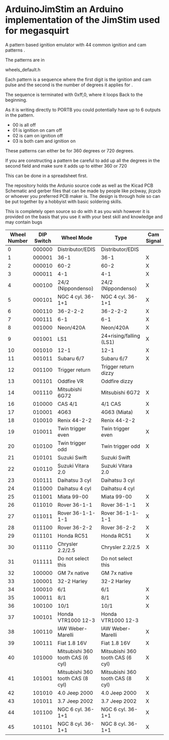# ArduinoJimStim an Arduino implementation of the JimStim used for megasquirt

A pattern based ignition emulator with 44 common ignition and cam patterns . 

The patterns are in 

wheels_default.h 

Each pattern is a sequence where the first digit is the ignition and cam pulse and the second is the number of degrees it applies for .

The sequence is terminated with 0xff,0, where it loops Back to the beginning.

As it is writing directly to PORTB you could potentially have up to 6 outputs in the pattern.

- 00 is all off
- 01 is ignition on cam off
- 02 is cam on ignition off
- 03 is both cam and ignition on

These patterns can either be for 360 degrees or 720 degrees.

If you are constructing a pattern be careful to add up all the degrees in the second field and make sure it adds up to either 360 or 720

This can be done in a spreadsheet first.

The repository holds the Ardunio source code as well as the Kicad PCB Schematic and gerber files that can be made by people like pcbway, jlcpcb or whoever you preferred PCB maker is. The design is through hole so can be put together by a hobbyist with basic soldering skills.

This is completely open source so do with it as you wish however it is provided on the basis that you use it with your best skill and knowledge and may contain bugs

Wheel Number|DIP Switch  |Wheel Mode                       |Type              |Cam Signal
------------|------------|---------------------------------|------------------|----------  
0           |000000      |Distributor/EDIS|Distributor/EDIS|                  |
1           |000001      |36-1                             |36-1              |X
2           |000010      |60-2                             |60-2              |X
3           |000011      |4-1                              |4-1               |X
4           |000100      |24/2 (Nippondenso)               |24/2 (Nippondenso)|X
5           |000101      |NGC 4 cyl. 36-1+1                |NGC 4 cyl. 36-1+1 |X
6|000110|36-2-2-2|36-2-2-2|X
7|000111|6-1|6-1|X
8|001000|Neon/420A|Neon/420A|X
9|001001|LS1|24+rising/falling (LS1)|X
10|001010|12-1|12-1|X
11|001011|Subaru 6/7|Subaru 6/7|X
12|001100|Trigger return|Trigger return dizzy|
13|001101|Oddfire VR|Oddfire dizzy|
14|001110|Mitsubishi 6G72|Mitsubishi 6G72|X
16|010000|CAS 4/1|4/1 CAS|X
17|010001|4G63|4G63 (Miata)|X
18|010010|Renix 44-2-2|Renix 44-2-2|
19|010011|Twin trigger even|Twin trigger even|X
20|010100|Twin trigger odd|Twin trigger odd|X
21|010101|Suzuki Swift|Suzuki Swift|
22|010110|Suzuki Vitara 2.0|Suzuki Vitara 2.0|
23|010111|Daihatsu 3 cyl|Daihatsu 3 cyl|
24|011000|Daihatsu 4 cyl|Daihatsu 4 cyl|
25|011001|Miata 99-00|Miata 99-00|X
26|011010|Rover 36-1-1|Rover 36-1-1|X
27|011011|Rover 36-1-1-1-1|Rover 36-1-1-1-1|X
28|011100|Rover 36-2-2|Rover 36-2-2|X
29|011101|Honda RC51|Honda RC51|X
30|011110|Chrysler 2.2/2.5|Chrysler 2.2/2.5|X
31|011111|Do not select this|Do not select this|
32|100000|GM 7x native|GM 7x native|
33|100001|32-2 Harley|32-2 Harley|
34|100010|6/1|6/1|X
35|100011|8/1|8/1|X
36|100100|10/1|10/1|X
37|100101|Honda VTR1000 12-3|Honda VTR1000 12-3|
38|100110|IAW Weber-Marelli|IAW Weber-Marelli|X
39|100111|Fiat 1.8 16V|Fiat 1.8 16V|X
40|101000|Mitsubishi 360 tooth CAS (6 cyl)|Mitsubishi 360 tooth CAS (6 cyl)|X
41|101001|Mitsubishi 360 tooth CAS (8 cyl)|Mitsubishi 360 tooth CAS (8 cyl)|X
42|101010|4.0 Jeep 2000|4.0 Jeep 2000|X
43|101011|3.7 Jeep 2002|3.7 Jeep 2002|X
44|101100|NGC 6 cyl. 36-1+1|NGC 6 cyl. 36-1+1|X
45|101101|NGC 8 cyl. 36-1+1|NGC 8 cyl. 36-1+1|X
